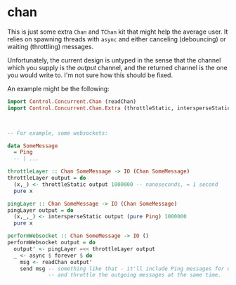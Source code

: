 # chan

This is just some extra `Chan` and `TChan` kit that might help the average user. It relies on
spawning threads with `async` and either canceling (debouncing) or waiting (throttling) messages.

Unfortunately, the current design is untyped in the sense that the channel which you supply is the
_output_ channel, and the returned channel is the one you would write to. I'm not sure how this should
be fixed.

An example might be the following:

```haskell
import Control.Concurrent.Chan (readChan)
import Control.Concurrent.Chan.Extra (throttleStatic, intersperseStatic)



-- For example, some websockets:

data SomeMessage
  = Ping
  -- | ...

throttleLayer :: Chan SomeMessage -> IO (Chan SomeMessage)
throttleLayer output = do
  (x,_) <- throttleStatic output 1000000 -- nanoseconds, = 1 second
  pure x

pingLayer :: Chan SomeMessage -> IO (Chan SomeMessage)
pingLayer output = do
  (x,_,_) <- intersperseStatic output (pure Ping) 1000000
  pure x

performWebsocket :: Chan SomeMessage -> IO ()
performWebsocket output = do
  output' <- pingLayer =<< throttleLayer output
  _ <- async $ forever $ do
    msg <- readChan output'
    send msg -- something like that - it'll include Ping messages for us,
             -- and throttle the outgoing messages at the same time.
```
